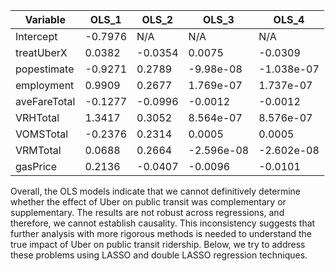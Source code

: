 | Variable         | OLS_1 | OLS_2 | OLS_3 | OLS_4 |
|------------------|------------------|------------------------|------------------------|------------------------|
| Intercept        | -0.7976          | N/A                    | N/A                    | N/A                    |
| treatUberX       | 0.0382           | -0.0354                | 0.0075                 | -0.0309                |
| popestimate      | -0.9271          | 0.2789                 | -9.98e-08              | -1.038e-07             |
| employment       | 0.9909           | 0.2677                 | 1.769e-07              | 1.737e-07              |
| aveFareTotal     | -0.1277          | -0.0996                | -0.0012                | -0.0012                |
| VRHTotal         | 1.3417           | 0.3052                 | 8.564e-07              | 8.576e-07              |
| VOMSTotal        | -0.2376          | 0.2314                 | 0.0005                 | 0.0005                 |
| VRMTotal         | 0.0688           | 0.2664                 | -2.596e-08             | -2.602e-08             |
| gasPrice         | 0.2136           | -0.0407                | -0.0096                | -0.0101                |


Overall, the OLS models indicate that we cannot definitively determine whether the effect of Uber on public transit was complementary or supplementary. The results are not robust across regressions, and therefore, we cannot establish causality. This inconsistency suggests that further analysis with more rigorous methods is needed to understand the true impact of Uber on public transit ridership. Below, we try to address these problems using LASSO and double LASSO regression techniques.